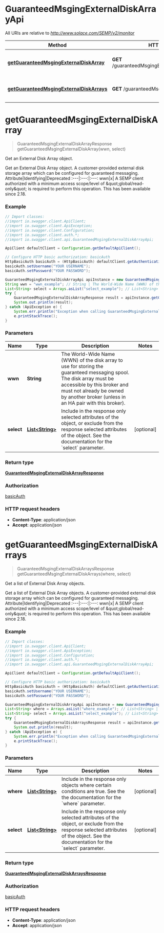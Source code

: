 # GuaranteedMsgingExternalDiskArrayApi

All URIs are relative to *http://www.solace.com/SEMP/v2/monitor*

Method | HTTP request | Description
------------- | ------------- | -------------
[**getGuaranteedMsgingExternalDiskArray**](GuaranteedMsgingExternalDiskArrayApi.md#getGuaranteedMsgingExternalDiskArray) | **GET** /guaranteedMsgingExternalDiskArrays/{wwn} | Get an External Disk Array object.
[**getGuaranteedMsgingExternalDiskArrays**](GuaranteedMsgingExternalDiskArrayApi.md#getGuaranteedMsgingExternalDiskArrays) | **GET** /guaranteedMsgingExternalDiskArrays | Get a list of External Disk Array objects.


<a name="getGuaranteedMsgingExternalDiskArray"></a>
# **getGuaranteedMsgingExternalDiskArray**
> GuaranteedMsgingExternalDiskArrayResponse getGuaranteedMsgingExternalDiskArray(wwn, select)

Get an External Disk Array object.

Get an External Disk Array object.  A customer-provided external disk storage array which can be  configured for guaranteed messaging.   Attribute|Identifying|Deprecated :---|:---:|:---: wwn|x|    A SEMP client authorized with a minimum access scope/level of \&quot;global/read-only\&quot; is required to perform this operation.  This has been available since 2.18.

### Example
```java
// Import classes:
//import io.swagger.client.ApiClient;
//import io.swagger.client.ApiException;
//import io.swagger.client.Configuration;
//import io.swagger.client.auth.*;
//import io.swagger.client.api.GuaranteedMsgingExternalDiskArrayApi;

ApiClient defaultClient = Configuration.getDefaultApiClient();

// Configure HTTP basic authorization: basicAuth
HttpBasicAuth basicAuth = (HttpBasicAuth) defaultClient.getAuthentication("basicAuth");
basicAuth.setUsername("YOUR USERNAME");
basicAuth.setPassword("YOUR PASSWORD");

GuaranteedMsgingExternalDiskArrayApi apiInstance = new GuaranteedMsgingExternalDiskArrayApi();
String wwn = "wwn_example"; // String | The World-Wide Name (WWN) of the disk array to use for storing the guaranteed messaging spool. The disk array must be accessible by this broker and must not already be owned by another broker (unless in an HA pair with this broker).
List<String> select = Arrays.asList("select_example"); // List<String> | Include in the response only selected attributes of the object, or exclude from the response selected attributes of the object. See the documentation for the `select` parameter.
try {
    GuaranteedMsgingExternalDiskArrayResponse result = apiInstance.getGuaranteedMsgingExternalDiskArray(wwn, select);
    System.out.println(result);
} catch (ApiException e) {
    System.err.println("Exception when calling GuaranteedMsgingExternalDiskArrayApi#getGuaranteedMsgingExternalDiskArray");
    e.printStackTrace();
}
```

### Parameters

Name | Type | Description  | Notes
------------- | ------------- | ------------- | -------------
 **wwn** | **String**| The World-Wide Name (WWN) of the disk array to use for storing the guaranteed messaging spool. The disk array must be accessible by this broker and must not already be owned by another broker (unless in an HA pair with this broker). |
 **select** | [**List&lt;String&gt;**](String.md)| Include in the response only selected attributes of the object, or exclude from the response selected attributes of the object. See the documentation for the &#x60;select&#x60; parameter. | [optional]

### Return type

[**GuaranteedMsgingExternalDiskArrayResponse**](GuaranteedMsgingExternalDiskArrayResponse.md)

### Authorization

[basicAuth](../README.md#basicAuth)

### HTTP request headers

 - **Content-Type**: application/json
 - **Accept**: application/json

<a name="getGuaranteedMsgingExternalDiskArrays"></a>
# **getGuaranteedMsgingExternalDiskArrays**
> GuaranteedMsgingExternalDiskArraysResponse getGuaranteedMsgingExternalDiskArrays(where, select)

Get a list of External Disk Array objects.

Get a list of External Disk Array objects.  A customer-provided external disk storage array which can be  configured for guaranteed messaging.   Attribute|Identifying|Deprecated :---|:---:|:---: wwn|x|    A SEMP client authorized with a minimum access scope/level of \&quot;global/read-only\&quot; is required to perform this operation.  This has been available since 2.18.

### Example
```java
// Import classes:
//import io.swagger.client.ApiClient;
//import io.swagger.client.ApiException;
//import io.swagger.client.Configuration;
//import io.swagger.client.auth.*;
//import io.swagger.client.api.GuaranteedMsgingExternalDiskArrayApi;

ApiClient defaultClient = Configuration.getDefaultApiClient();

// Configure HTTP basic authorization: basicAuth
HttpBasicAuth basicAuth = (HttpBasicAuth) defaultClient.getAuthentication("basicAuth");
basicAuth.setUsername("YOUR USERNAME");
basicAuth.setPassword("YOUR PASSWORD");

GuaranteedMsgingExternalDiskArrayApi apiInstance = new GuaranteedMsgingExternalDiskArrayApi();
List<String> where = Arrays.asList("where_example"); // List<String> | Include in the response only objects where certain conditions are true. See the the documentation for the `where` parameter.
List<String> select = Arrays.asList("select_example"); // List<String> | Include in the response only selected attributes of the object, or exclude from the response selected attributes of the object. See the documentation for the `select` parameter.
try {
    GuaranteedMsgingExternalDiskArraysResponse result = apiInstance.getGuaranteedMsgingExternalDiskArrays(where, select);
    System.out.println(result);
} catch (ApiException e) {
    System.err.println("Exception when calling GuaranteedMsgingExternalDiskArrayApi#getGuaranteedMsgingExternalDiskArrays");
    e.printStackTrace();
}
```

### Parameters

Name | Type | Description  | Notes
------------- | ------------- | ------------- | -------------
 **where** | [**List&lt;String&gt;**](String.md)| Include in the response only objects where certain conditions are true. See the the documentation for the &#x60;where&#x60; parameter. | [optional]
 **select** | [**List&lt;String&gt;**](String.md)| Include in the response only selected attributes of the object, or exclude from the response selected attributes of the object. See the documentation for the &#x60;select&#x60; parameter. | [optional]

### Return type

[**GuaranteedMsgingExternalDiskArraysResponse**](GuaranteedMsgingExternalDiskArraysResponse.md)

### Authorization

[basicAuth](../README.md#basicAuth)

### HTTP request headers

 - **Content-Type**: application/json
 - **Accept**: application/json

